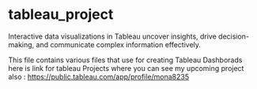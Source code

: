 # tableau_project
Interactive data visualizations in Tableau uncover insights, drive decision-making, and communicate complex information effectively.

This file contains various files that use for creating Tableau Dashborads here is link for tableau Projects where you can see my upcoming project also : https://public.tableau.com/app/profile/mona8235 
